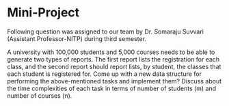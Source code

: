 # Mini-Project

Following question was assigned to our team by Dr. Somaraju Suvvari (Assistant Professor-NITP) during third semester.

A university with 100,000 students and 5,000 courses needs to be able to generate two types of reports. 
The first report lists the registration for each class, and the second report should report lists, by student, the classes that each student is registered for. 
Come up with a new data structure for performing the above-mentioned tasks and implement them?
Discuss about the time complexities of each task in terms of number of students (m) and number of courses (n).
